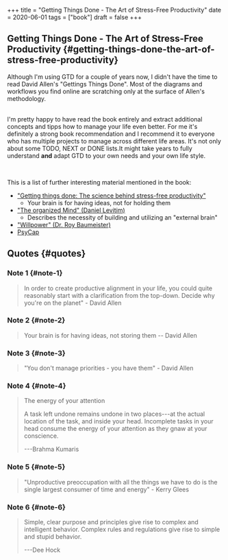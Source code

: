 +++
title = "Getting Things Done - The Art of Stress-Free Productivity"
date = 2020-06-01
tags = ["book"]
draft = false
+++

## Getting Things Done - The Art of Stress-Free Productivity {#getting-things-done-the-art-of-stress-free-productivity}

Although I'm using GTD for a couple of years now, I didn't have the time to read David Allen's "Gettings Things Done". Most of the diagrams and workflows you find online are scratching only at the surface of Allen's methodology.<br />
<br />

I'm pretty happy to have read the book entirely and extract additional concepts and tipps how to manage your life even better. For me it's definitely a strong book recommendation and I recommend it to everyone who has multiple projects to manage across different life areas. It's not only about some TODO, NEXT or DONE lists.It might take years to fully understand **and** adapt GTD to your own needs and your own life style.

<br />

This is a list of further interesting material mentioned in the book:

-   ["Getting things done: The science behind stress-free productivity"](https://www.sciencedirect.com/science/article/abs/pii/S0024630108000848)
    -   Your brain is for having ideas, not for holding them
-   ["The organized Mind" (Daniel Levitim)](https://www.goodreads.com/book/show/18693669-the-organized-mind)
    -   Describes the necessity of building and utilizing an "external brain"
-   ["Willpower" (Dr. Roy Baumeister)](https://www.goodreads.com/book/show/11104933-willpower)
-   [PsyCap](https://en.wikipedia.org/wiki/Positive_psychological_capital)


## Quotes {#quotes}


### Note 1 {#note-1}

> In order to create productive alignment in your life, you could quite reasonably start with a clarification from the top-down. Decide why you're on the planet" - David Allen


### Note 2 {#note-2}

> Your brain is for having ideas, not storing them -- David Allen


### Note 3 {#note-3}

> "You don't manage priorities - you have them" - David Allen


### Note 4 {#note-4}

> The energy of your attention
>
> A task left undone remains undone in two places---at the actual location of the task, and inside your head. Incomplete tasks in your head consume the energy of your attention as they gnaw at your conscience.
>
> ---Brahma Kumaris


### Note 5 {#note-5}

> "Unproductive preoccupation with all the things we have to do is the single largest consumer of time and energy" - Kerry Glees


### Note 6 {#note-6}

> Simple, clear purpose and principles give rise to complex and intelligent behavior. Complex rules and regulations give rise to simple and stupid behavior.
>
> ---Dee Hock